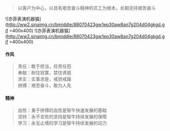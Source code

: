 > 以客户为中心，以具有艰苦奋斗精神的员工为根本，长期坚持艰苦奋斗

![亦菲表演机器猫](http://ww2.sinaimg.cn/bmiddle/88070423gw1ep30aw8an7g204d04gkgd.gif =400x400)
![亦菲表演机器猫](http://ww2.sinaimg.cn/bmiddle/88070423gw1ep30aw8an7g204d04gkgd.gif =400x400)

#### 作风

> 责任：敢于担当，任劳任怨  
> 奉献：耐住寂寞，禁住诱惑  
> 求实：实事求是，戒骄戒躁  
> 拼搏：艰苦奋斗，敢为人先

#### 精神

> 血性：勇于拼搏的血性是智牛快速发展的基础  
> 坚持：永不言败的坚持是智牛持续发展的保障  
> 学习：永无止境的学习是智牛持续发展的动力
